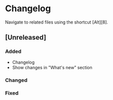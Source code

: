 # Changelog

Navigate to related files using the shortcut [Alt][8].

## [Unreleased]

### Added
- Changelog
- Show changes in "What's new" section

### Changed

### Fixed
